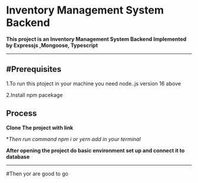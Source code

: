 ﻿# Inventory Management System Backend

 **This project is an Inventory Management System Backend Implemented by Expressjs ,Mongoose, Typescript**


 ----------------------------------------------------------------------

 
 #Prerequisites
 ----------------------------------------------------------------------
 
 1.To run this ptoject in your machine you need node..js version 16 above

 2.Install npm pacekage

 **Process**
  ------------------------------------------------------------------------
  
 **Clone The project with link**
 
 **Then run command npm i or yern add in your terminal*

 
 **After opening the project do basic environment set up and connect it to database**

 ----------------------------------------------------------------------
 
 #Then yor are good to go
